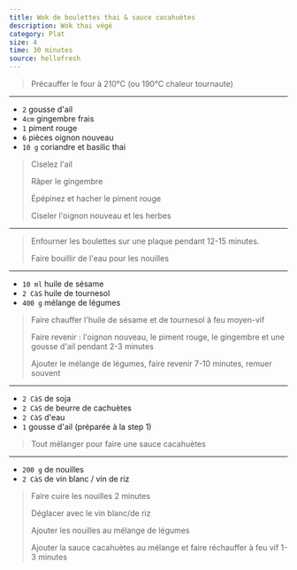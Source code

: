 ```yaml
---
title: Wok de boulettes thai & sauce cacahuètes
description: Wok thai végé
category: Plat
size: 4
time: 30 minutes
source: hellofresh
---
```


> Précauffer le four à 210°C (ou 190°C chaleur tournaute)

---

* `2` gousse d'ail
* `4cm` gingembre frais
* `1` piment rouge
* `6` pièces oignon nouveau
* `10 g` coriandre et basilic thai

> Ciselez l'ail
>
> Râper le gingembre
>
> Épépinez et hacher le piment rouge
>
> Ciseler l'oignon nouveau et les herbes

---

> Enfourner les boulettes sur une plaque pendant 12-15 minutes.
>
> Faire bouillir de l'eau pour les nouilles

---

* `10 ml` huile de sésame
* `2 CàS` huile de tournesol
* `400 g` mélange de légumes

> Faire chauffer l'huile de sésame et de tournesol à feu moyen-vif
>
> Faire revenir : l'oignon nouveau, le piment rouge, le gingembre et une gousse d'ail pendant 2-3 minutes
>
> Ajouter le mélange de légumes, faire revenir 7-10 minutes, remuer souvent

---

* `2 CàS` de soja
* `2 CàS` de beurre de cachuètes
* `2 CàS` d'eau
* `1` gousse d'ail (préparée à la step 1)

> Tout mélanger pour faire une sauce cacahuètes

---

* `200 g` de nouilles
* `2 CàS` de vin blanc / vin de riz

> Faire cuire les nouilles 2 minutes
>
> Déglacer avec le vin blanc/de riz
>
> Ajouter les nouilles au mélange de légumes
> 
> Ajouter la sauce cacahuètes au mélange et faire réchauffer à feu vif 1-3 minutes